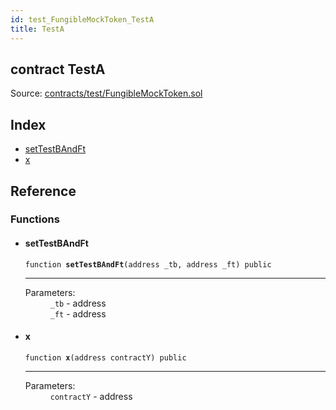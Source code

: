 ```yaml
---
id: test_FungibleMockToken_TestA
title: TestA
---
```


<div class="contract-doc"><div class="contract"><h2 class="contract-header"><span class="contract-kind">contract</span> TestA</h2><div class="source">Source: <a href="https://github.com/2keynet/web3-alpha/blob/v0.0.3/contracts/test/FungibleMockToken.sol" target="_blank">contracts/test/FungibleMockToken.sol</a></div></div><div class="index"><h2>Index</h2><ul><li><a href="test_FungibleMockToken_TestA.html#setTestBAndFt">setTestBAndFt</a></li><li><a href="test_FungibleMockToken_TestA.html#x">x</a></li></ul></div><div class="reference"><h2>Reference</h2><div class="functions"><h3>Functions</h3><ul><li><div class="item function"><span id="setTestBAndFt" class="anchor-marker"></span><h4 class="name">setTestBAndFt</h4><div class="body"><code class="signature">function <strong>setTestBAndFt</strong><span>(address _tb, address _ft) </span><span>public </span></code><hr/><dl><dt><span class="label-parameters">Parameters:</span></dt><dd><div><code>_tb</code> - address</div><div><code>_ft</code> - address</div></dd></dl></div></div></li><li><div class="item function"><span id="x" class="anchor-marker"></span><h4 class="name">x</h4><div class="body"><code class="signature">function <strong>x</strong><span>(address contractY) </span><span>public </span></code><hr/><dl><dt><span class="label-parameters">Parameters:</span></dt><dd><div><code>contractY</code> - address</div></dd></dl></div></div></li></ul></div></div></div>
